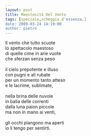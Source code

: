 ```yaml
---
layout: post
title: Maestosità Del Vento
tags: [speciale,scheggia d'essenza,]
date: 2009-03-24 14:19:00
author: pietro
---
```

Il vento che tutto scuote<br/>lo spettacolo maestoso<br/>di quelle cime in arie vuote<br/>che sferzan senza peso<br/><br/>il cielo prepotente e illuso<br/>con pugni e ali rubate<br/>per un momento tanto atteso<br/>e le lacrime, sublimate,<br/><br/>nella brina delle nuvole<br/>in balia delle correnti<br/>dalla luna paion piccole<br/>ma non in mano ai venti,<br/><br/>gli occhi piangono ma aperti<br/>io li tengo per sentirti.
